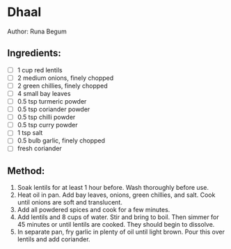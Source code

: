 # Dhaal
Author: Runa Begum


## Ingredients:
- [ ] 1 cup red lentils
- [ ] 2 medium onions, finely chopped
- [ ] 2 green chillies, finely chopped
- [ ] 4 small bay leaves
- [ ] 0.5 tsp turmeric powder
- [ ] 0.5 tsp coriander powder
- [ ] 0.5 tsp chilli powder
- [ ] 0.5 tsp curry powder
- [ ] 1 tsp salt
- [ ] 0.5 bulb garlic, finely chopped
- [ ] fresh coriander

## Method:
1. Soak lentils for at least 1 hour before. Wash thoroughly before use.
2. Heat oil in pan. Add bay leaves, onions, green chillies, and salt. Cook until onions are soft and translucent.
3. Add all powdered spices and cook for a few minutes.
4. Add lentils and 8 cups of water. Stir and bring to boil. Then simmer for 45 minutes or until lentils are cooked. They should begin to dissolve.
5. In separate pan, fry garlic in plenty of oil until light brown. Pour this over lentils and add coriander.
